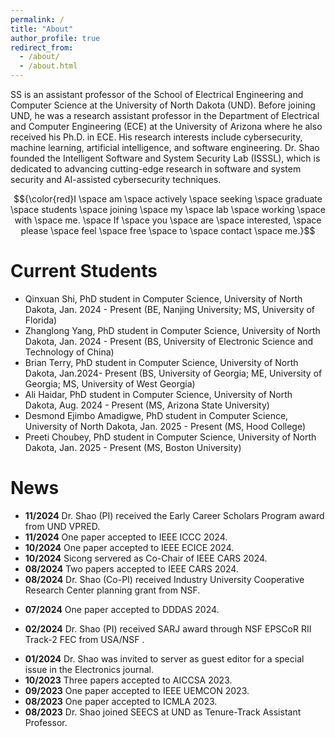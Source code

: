 ```yaml
---
permalink: /
title: "About"
author_profile: true
redirect_from: 
  - /about/
  - /about.html
---
```


SS is an assistant professor of the School of Electrical Engineering and Computer Science at the University of North Dakota (UND). Before joining UND, he was a research assistant professor in the Department of Electrical and Computer Engineering (ECE) at the University of Arizona where he also received his Ph.D. in ECE.  His research interests include cybersecurity, machine learning, artificial intelligence, and software engineering. Dr. Shao founded the Intelligent Software and System Security Lab (ISSSL), which is dedicated to advancing cutting-edge research in software and system security and AI-assisted cybersecurity techniques.

<!-- $${\color{red}Welcome \space \color{lightblue}To \space \color{lightgreen}Github}$$ -->

$${\color{red}I \space am \space actively \space seeking \space graduate \space students \space joining \space my \space lab \space working \space with \space me. \space If \space you \space are \space interested, \space please 
\space feel \space free \space to \space contact \space me.}$$


Current Students
======
* Qinxuan Shi, PhD student in Computer Science, University of North Dakota, Jan. 2024 - Present (BE, Nanjing University; MS, University of Florida) 
* Zhanglong Yang, PhD student in Computer Science, University of North Dakota, Jan. 2024 - Present (BS, University of Electronic Science and Technology of China)
* Brian Terry, PhD student in Computer Science, University of North Dakota, Jan.2024- Present (BS, University of Georgia; ME, University of Georgia; MS, University of West Georgia)
* Ali Haidar, PhD student in Computer Science, University of North Dakota, Aug. 2024 - Present (MS, Arizona State University) 
* Desmond Ejimbo Amadigwe, PhD student in Computer Science, University of North Dakota, Jan. 2025 - Present (MS, Hood College)
* Preeti Choubey, PhD student in Computer Science, University of North Dakota, Jan. 2025 - Present (MS, Boston University)

News
======
* **11/2024** Dr. Shao (PI) received the Early Career Scholars Program award from UND VPRED.
* **11/2024** One paper accepted to IEEE ICCC 2024. 
* **10/2024** One paper accepted to IEEE ECICE 2024. 
* **10/2024** Sicong servered as Co-Chair of IEEE CARS 2024. 
* **08/2024** Two papers accepted to IEEE CARS 2024.
* **08/2024** Dr. Shao (Co-PI) received Industry University Cooperative Research Center planning grant from NSF.
<!-- * **08/2024** Dr. Shao was invited to server as Technical Program Committee (TPC) member at the IEEE HOST 2025. -->
<!-- * **08/2024** Welcome our new Ph.D. student: Ali Haidar. -->
* **07/2024** One paper accepted to DDDAS 2024.
<!-- * **06/2024** Welcome our new Ph.D. student: Brian Terry. -->
* **02/2024** Dr. Shao (PI) received SARJ award through NSF EPSCoR RII Track-2 FEC from USA/NSF .
<!-- * **01/2024** Welcome our new Ph.D. students: Qinxuan Shi and Zhanglong Yang. -->
* **01/2024** Dr. Shao was invited to server as guest editor for a special issue in the Electronics journal.
* **10/2023** Three papers accepted to AICCSA 2023.
* **09/2023** One paper accepted to IEEE UEMCON 2023.
* **08/2023** One paper accepted to ICMLA 2023.
* **08/2023** Dr. Shao joined SEECS at UND as Tenure-Track Assistant Professor.

      

<!-- Many of the features of dynamic content management systems (like Wordpress) can be achieved in this fashion, using a fraction of the computational resources and with far less vulnerability to hacking and DDoSing. You can also modify the theme to your heart's content without touching the content of your site. If you get to a point where you've broken something in Jekyll/HTML/CSS beyond repair, your markdown files describing your talks, publications, etc. are safe. You can rollback the changes or even delete the repository and start over - just be sure to save the markdown files! Finally, you can also write scripts that process the structured data on the site, such as [this one](https://github.com/academicpages/academicpages.github.io/blob/master/talkmap.ipynb) that analyzes metadata in pages about talks to display [a map of every location you've given a talk](https://academicpages.github.io/talkmap.html). -->

<!-- Getting started
======
1. Register a GitHub account if you don't have one and confirm your e-mail (required!)
1. Fork [this template](https://github.com/academicpages/academicpages.github.io) by clicking the "Use this template" button in the top right. 
1. Go to the repository's settings (rightmost item in the tabs that start with "Code", should be below "Unwatch"). Rename the repository "[your GitHub username].github.io", which will also be your website's URL.
1. Set site-wide configuration and create content & metadata (see below -- also see [this set of diffs](http://archive.is/3TPas) showing what files were changed to set up [an example site](https://getorg-testacct.github.io) for a user with the username "getorg-testacct")
1. Upload any files (like PDFs, .zip files, etc.) to the files/ directory. They will appear at https://[your GitHub username].github.io/files/example.pdf.  
1. Check status by going to the repository settings, in the "GitHub pages" section

Site-wide configuration
------
The main configuration file for the site is in the base directory in [_config.yml](https://github.com/academicpages/academicpages.github.io/blob/master/_config.yml), which defines the content in the sidebars and other site-wide features. You will need to replace the default variables with ones about yourself and your site's github repository. The configuration file for the top menu is in [_data/navigation.yml](https://github.com/academicpages/academicpages.github.io/blob/master/_data/navigation.yml). For example, if you don't have a portfolio or blog posts, you can remove those items from that navigation.yml file to remove them from the header. 

Create content & metadata
------
For site content, there is one markdown file for each type of content, which are stored in directories like _publications, _talks, _posts, _teaching, or _pages. For example, each talk is a markdown file in the [_talks directory](https://github.com/academicpages/academicpages.github.io/tree/master/_talks). At the top of each markdown file is structured data in YAML about the talk, which the theme will parse to do lots of cool stuff. The same structured data about a talk is used to generate the list of talks on the [Talks page](https://academicpages.github.io/talks), each [individual page](https://academicpages.github.io/talks/2012-03-01-talk-1) for specific talks, the talks section for the [CV page](https://academicpages.github.io/cv), and the [map of places you've given a talk](https://academicpages.github.io/talkmap.html) (if you run this [python file](https://github.com/academicpages/academicpages.github.io/blob/master/talkmap.py) or [Jupyter notebook](https://github.com/academicpages/academicpages.github.io/blob/master/talkmap.ipynb), which creates the HTML for the map based on the contents of the _talks directory).

**Markdown generator**

The repository includes [a set of Jupyter notebooks](https://github.com/academicpages/academicpages.github.io/tree/master/markdown_generator
) that converts a CSV containing structured data about talks or presentations into individual markdown files that will be properly formatted for the Academic Pages template. The sample CSVs in that directory are the ones I used to create my own personal website at stuartgeiger.com. My usual workflow is that I keep a spreadsheet of my publications and talks, then run the code in these notebooks to generate the markdown files, then commit and push them to the GitHub repository.

How to edit your site's GitHub repository
------
Many people use a git client to create files on their local computer and then push them to GitHub's servers. If you are not familiar with git, you can directly edit these configuration and markdown files directly in the github.com interface. Navigate to a file (like [this one](https://github.com/academicpages/academicpages.github.io/blob/master/_talks/2012-03-01-talk-1.md) and click the pencil icon in the top right of the content preview (to the right of the "Raw | Blame | History" buttons). You can delete a file by clicking the trashcan icon to the right of the pencil icon. You can also create new files or upload files by navigating to a directory and clicking the "Create new file" or "Upload files" buttons. 

Example: editing a markdown file for a talk
![Editing a markdown file for a talk](/images/editing-talk.png)

For more info
------
More info about configuring Academic Pages can be found in [the guide](https://academicpages.github.io/markdown/), the [growing wiki](https://github.com/academicpages/academicpages.github.io/wiki), and you can always [ask a question on GitHub](https://github.com/academicpages/academicpages.github.io/discussions). The [guides for the Minimal Mistakes theme](https://mmistakes.github.io/minimal-mistakes/docs/configuration/) (which this theme was forked from) might also be helpful. -->
